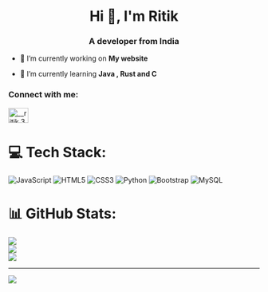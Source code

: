 <h1 align="center">Hi 👋, I'm Ritik</h1>
<h3 align="center">A developer from India</h3>

- 🔭 I’m currently working on **My website**

- 🌱 I’m currently learning **Java , Rust and C**

<h3 align="left">Connect with me:</h3>
<p align="left">
<a href="https://instagram.com/__ritik.34" target="blank"><img align="center" src="https://raw.githubusercontent.com/rahuldkjain/github-profile-readme-generator/master/src/images/icons/Social/instagram.svg" alt="__ritik.34" height="30" width="40" /></a>
</p>


# 💻 Tech Stack:
![JavaScript](https://img.shields.io/badge/javascript-%23323330.svg?style=for-the-badge&logo=javascript&logoColor=%23F7DF1E) ![HTML5](https://img.shields.io/badge/html5-%23E34F26.svg?style=for-the-badge&logo=html5&logoColor=white) ![CSS3](https://img.shields.io/badge/css3-%231572B6.svg?style=for-the-badge&logo=css3&logoColor=white) ![Python](https://img.shields.io/badge/python-3670A0?style=for-the-badge&logo=python&logoColor=ffdd54) ![Bootstrap](https://img.shields.io/badge/bootstrap-%238511FA.svg?style=for-the-badge&logo=bootstrap&logoColor=white) ![MySQL](https://img.shields.io/badge/mysql-%2300000f.svg?style=for-the-badge&logo=mysql&logoColor=white)
# 📊 GitHub Stats:
![](https://github-readme-stats.vercel.app/api?username=Ritik769&theme=dark&hide_border=false&include_all_commits=false&count_private=false)<br/>
![](https://github-readme-streak-stats.herokuapp.com/?user=Ritik769&theme=dark&hide_border=false)<br/>
![](https://github-readme-stats.vercel.app/api/top-langs/?username=Ritik769&theme=dark&hide_border=false&include_all_commits=false&count_private=false&layout=compact)

---
[![](https://visitcount.itsvg.in/api?id=Ritik769&icon=0&color=0)](https://visitcount.itsvg.in)
